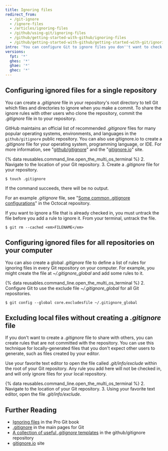 ```yaml
---
title: Ignoring files
redirect_from:
  - /git-ignore
  - /ignore-files
  - /articles/ignoring-files
  - /github/using-git/ignoring-files
  - /github/getting-started-with-github/ignoring-files
  - /github/getting-started-with-github/getting-started-with-git/ignoring-files
intro: 'You can configure Git to ignore files you don''t want to check in to {% data variables.product.product_name %}.'
versions:
  fpt: '*'
  ghes: '*'
  ghae: '*'
  ghec: '*'
---
```

## Configuring ignored files for a single repository

You can create a *.gitignore* file in your repository's root directory to tell Git which files and directories to ignore when you make a commit.
To share the ignore rules with other users who clone the repository, commit the *.gitignore* file in to your repository.

GitHub maintains an official list of recommended *.gitignore* files for many popular operating systems, environments, and languages in the `github/gitignore` public repository. You can also use gitignore.io to create a *.gitignore* file for your operating system, programming language, or IDE. For more information, see "[github/gitignore](https://github.com/github/gitignore)" and the "[gitignore.io](https://www.gitignore.io/)" site.

{% data reusables.command_line.open_the_multi_os_terminal %}
2. Navigate to the location of your Git repository.
3. Create a *.gitignore* file for your repository.
   ```shell
   $ touch .gitignore
  ```

   If the command succeeds, there will be no output.
   
For an example *.gitignore* file, see "[Some common .gitignore configurations](https://gist.github.com/octocat/9257657)" in the Octocat repository.

If you want to ignore a file that is already checked in, you must untrack the file before you add a rule to ignore it. From your terminal, untrack the file.

```shell
$ git rm --cached <em>FILENAME</em>
```

## Configuring ignored files for all repositories on your computer

You can also create a global *.gitignore* file to define a list of rules for ignoring files in every Git repository on your computer. For example, you might create the file at *~/.gitignore_global* and add some rules to it.

{% data reusables.command_line.open_the_multi_os_terminal %}
2. Configure Git to use the exclude file *~/.gitignore_global* for all Git repositories.
  ```shell
  $ git config --global core.excludesfile ~/.gitignore_global
  ```

## Excluding local files without creating a *.gitignore* file

If you don't want to create a *.gitignore* file to share with others, you can create rules that are not committed with the repository. You can use this technique for locally-generated files that you don't expect other users to generate, such as files created by your editor.

Use your favorite text editor to open the file called *.git/info/exclude* within the root of your Git repository. Any rule you add here will not be checked in, and will only ignore files for your local repository.

{% data reusables.command_line.open_the_multi_os_terminal %}
2. Navigate to the location of your Git repository.
3. Using your favorite text editor, open the file *.git/info/exclude*.

## Further Reading

* [Ignoring files](https://git-scm.com/book/en/v2/Git-Basics-Recording-Changes-to-the-Repository#_ignoring) in the Pro Git book
* [.gitignore](https://git-scm.com/docs/gitignore) in the main pages for Git
* [A collection of useful *.gitignore* templates](https://github.com/github/gitignore) in the github/gitignore repository
* [gitignore.io](https://www.gitignore.io/) site
